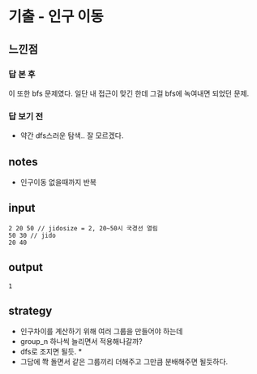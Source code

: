 # 기출 - 인구 이동

## 느낀점
### 답 본 후
이 또한 bfs 문제였다. 일단 내 접근이 맞긴 한데 그걸 bfs에 녹여내면 되었던 문제.

### 답 보기 전
* 약간 dfs스러운 탐색.. 잘 모르겠다.

## notes
* 인구이동 없을때까지 반복

## input
```
2 20 50 // jidosize = 2, 20~50시 국경선 열림
50 30 // jido
20 40
```

## output
```
1
```

## strategy
* 인구차이를 계산하기 위해 여러 그룹을 만들어야 하는데
* group_n 하나씩 늘리면서 적용해나갈까?
* dfs로 조지면 될듯.
  * 
* 그담에 쫙 돌면서 같은 그룹끼리 더해주고 그만큼 분배해주면 될듯하다.
